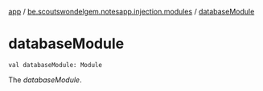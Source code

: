 [app](../index.md) / [be.scoutswondelgem.notesapp.injection.modules](index.md) / [databaseModule](./database-module.md)

# databaseModule

`val databaseModule: Module`

The *databaseModule*.

